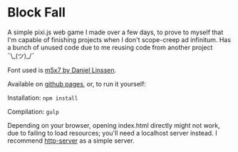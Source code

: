# Block Fall
A simple pixi.js web game I made over a few days, to prove to myself that I'm capable of finishing projects when I don't scope-creep ad infinitum. Has a bunch of unused code due to me reusing code from another project ¯\\\_(ツ)_/¯

Font used is [m5x7 by Daniel Linssen](https://managore.itch.io/m5x7).

Available on [github pages](http://cursedflames.github.io/BlockFallGame/index.html), or, to run it yourself:

Installation: `npm install`

Compilation: `gulp`

Depending on your browser, opening index.html directly might not work, due to failing to load resources; you'll need a localhost server instead. I recommend [http-server](https://www.npmjs.com/package/http-server) as a simple server.